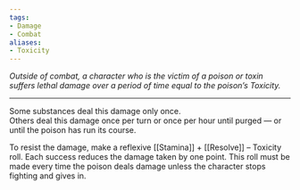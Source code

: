 ```yaml
---
tags:
- Damage
- Combat
aliases:
- Toxicity
---
```


_Outside of combat, a character who is the victim of a poison or toxin suffers lethal damage over a period of time equal to the poison’s Toxicity._

---

Some substances deal this damage only once.\
Others deal this damage once per turn or once per hour until purged — or until the poison has run its course.

To resist the damage, make a reflexive [[Stamina]] + [[Resolve]] – Toxicity roll. Each success reduces the damage taken by one point. This roll must be made every time the poison deals damage unless the character stops fighting and gives in.